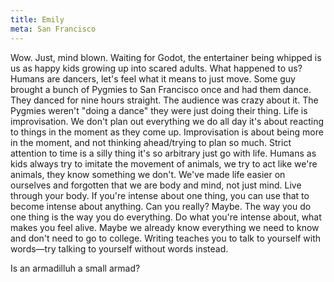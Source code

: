 ```yaml
---
title: Emily
meta: San Francisco
---
```


Wow. Just, mind blown. Waiting for Godot, the entertainer being whipped is us as happy kids growing up into scared adults. What happened to us? Humans are dancers, let's feel what it means to just move. Some guy brought a bunch of Pygmies to San Francisco once and had them dance. They danced for nine hours straight. The audience was crazy about it. The Pygmies weren't "doing a dance" they were just doing their thing. Life is improvisation. We don't plan out everything we do all day it's about reacting to things in the moment as they come up. Improvisation is about being more in the moment, and not thinking ahead/trying to plan so much. Strict attention to time is a silly thing it's so arbitrary just go with life. Humans as kids always try to imitate the movement of animals, we try to act like we're animals, they know something we don't. We've made life easier on ourselves and forgotten that we are body and mind, not just mind. Live through your body. If you're intense about one thing, you can use that to become intense about anything. Can you really? Maybe. The way you do one thing is the way you do everything. Do what you're intense about, what makes you feel alive. Maybe we already know everything we need to know and don't need to go to college. Writing teaches you to talk to yourself with words—try talking to yourself without words instead.

Is an armadilluh a small armad?
